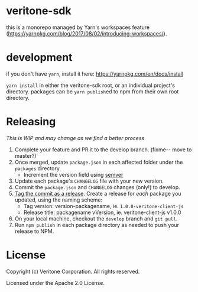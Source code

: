 # veritone-sdk

this is a monorepo managed by Yarn's workspaces feature (https://yarnpkg.com/blog/2017/08/02/introducing-workspaces/).

# development
if you don't have `yarn`, install it here: https://yarnpkg.com/en/docs/install

`yarn install` in either the veritone-sdk root, or an individual project's directory. packages can be `yarn publish`ed to npm from their own root directory.

# Releasing
_This is WIP and may change as we find a better process_

1. Complete your feature and PR it to the develop branch. (fixme-- move to master?)
2. Once merged, update `package.json` in each affected folder under the `packages` directory
    * Increment the version field using [semver](http://semver.org/)
3. Update each package's `CHANGELOG` file with your new version.
4. Commit the `package.json` and `CHANGELOG` changes (only!) to develop.
5. [Tag the commit as a release](https://github.com/veritone/veritone-sdk/releases). Create a release for _each_ package you updated, using the naming scheme:
    * Tag version: version-packagename, ie. `1.0.0-veritone-client-js` 
    * Release title: packagename vVersion, ie. veritone-client-js v1.0.0
6. On your local machine, checkout the `develop` branch and `git pull`. 
7. Run `npm publish` in each package directory as needed to push your release to NPM.

# License
Copyright (c) Veritone Corporation. All rights reserved.

Licensed under the Apache 2.0 License.

